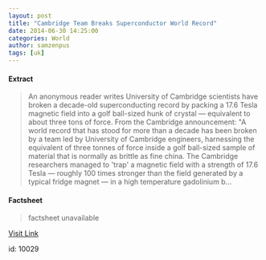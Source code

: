 ```yaml
---
layout: post
title: "Cambridge Team Breaks Superconductor World Record"
date: 2014-06-30 14:25:00
categories: World
author: samzenpus
tags: [uk]
---
```



#### Extract
>An anonymous reader writes University of Cambridge scientists have broken a decade-old superconducting record by packing a 17.6 Tesla magnetic field into a golf ball-sized hunk of crystal &mdash; equivalent to about three tons of force. From the Cambridge announcement: "A world record that has stood for more than a decade has been broken by a team led by University of Cambridge engineers, harnessing the equivalent of three tonnes of force inside a golf ball-sized sample of material that is normally as brittle as fine china. The Cambridge researchers managed to 'trap' a magnetic field with a strength of 17.6 Tesla &mdash; roughly 100 times stronger than the field generated by a typical fridge magnet &mdash; in a high temperature gadolinium b...

#### Factsheet
>factsheet unavailable

[Visit Link](http://rss.slashdot.org/~r/Slashdot/slashdot/~3/WtNCAzNKZI4/story01.htm)

id:   10029



